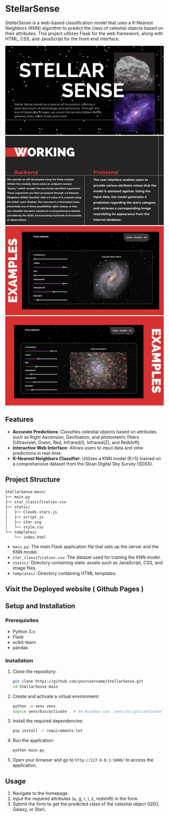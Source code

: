 # StellarSense

StellarSense is a web-based classification model that uses a K-Nearest Neighbors (KNN) algorithm to predict the class of celestial objects based on their attributes. This project utilizes Flask for the web framework, along with HTML, CSS, and JavaScript for the front-end interface.

![Front page](./static/Assets/StellarSense%20Pitch%20PPT%20/1.png)
![Working](./static/Assets/StellarSense%20Pitch%20PPT%20/4.png)
![́́example1](./static/Assets/StellarSense%20Pitch%20PPT%20/6.png)
![example2](./static/Assets/StellarSense%20Pitch%20PPT%20/7.png)

## Features

- **Accurate Predictions**: Classifies celestial objects based on attributes such as Right
  Ascension, Declination, and photometric filters (Ultraviolet, Green, Red, Infrared(I),
  Infrared(Z), and Redshift).
- **Interactive Web Interface**: Allows users to input data and view predictions in real-time.
- **K-Nearest Neighbors Classifier**: Utilizes a KNN model (K=5) trained on a comprehensive dataset
  from the Sloan Digital Sky Survey (SDSS).

## Project Structure

```
StellarSense-main/
├── main.py
├── star_classification.csv
├── static/
│   ├── Clouds-stars.js
│   ├── script.js
│   ├── star.svg
│   └── style.css
└── templates/
    └── index.html
```

- `main.py`: The main Flask application file that sets up the server and the KNN model.
- `star_classification.csv`: The dataset used for training the KNN model.
- `static/`: Directory containing static assets such as JavaScript, CSS, and image files.
- `templates/`: Directory containing HTML templates.

## Visit the Deployed website ( Github Pages )

## Setup and Installation

### Prerequisites

- Python 3.x
- Flask
- scikit-learn
- pandas

### Installation

1. Clone the repository:

   ```bash
   git clone https://github.com/yourusername/StellarSense.git
   cd StellarSense-main
   ```

2. Create and activate a virtual environment:

   ```bash
   python -m venv venv
   source venv/bin/activate   # On Windows use `venv\Scripts\activate`
   ```

3. Install the required dependencies:

   ```bash
   pip install -r requirements.txt
   ```

4. Run the application:

   ```bash
   python main.py
   ```

5. Open your browser and go to `http://127.0.0.1:5000/` to access the application.

## Usage

1. Navigate to the homepage.
2. Input the required attributes (u, g, r, i, z, redshift) in the form.
3. Submit the form to get the predicted class of the celestial object (QSO, Galaxy, or Star).

